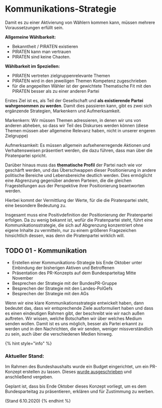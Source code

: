 # Kommunikations-Strategie

Damit es zu einer Aktivierung von Wählern kommen kann, müssen mehrere Voraussetzungen erfüllt sein.

**Allgemeine Wählbarkeit:**

* Bekanntheit / PIRATEN existieren
* PIRATEN kann man vertrauen
* PIRATEN sind keine Chaoten.

**Wählbarkeit im Speziellen:**

* PIRATEN vertreten zielgruppenrelevante Themen
* PIRATEN wird in den jeweiligen Themen Kompetenz zugeschrieben
* für die angepeilten Wähler ist der gewichtete Thematische Fit mit den PIRATEN besser als zu einer anderen Partei

Erstes Ziel ist es, als Teil der Gesellschaft und **als existierende Partei wahrgenommen zu werden**. Damit dies passieren kann, gibt es zwei sich ergänzende Strategien, Markenkern und Aufmerksamkeit.

Markenkern: Wir müssen Themen adressieren, in denen wir uns von anderen abheben, so dass wir Teil des Diskurses werden können \(diese Themen müssen aber allgemeine Relevanz haben, nicht in unserer engeren Zielgruppe\)

Aufmerksamkeit: Es müssen allgemein aufsehenerregende Aktionen und Verhaltensweisen präsentiert werden, die dazu führen, dass man über die Piratenpartei spricht.

Darüber hinaus muss das **thematische Profil** der Partei nach wie vor geschärft werden, und das Überschwappen dieser Positionierung in andere politische Bereiche und Lebensbereiche deutlich werden. Dies ermöglicht eine Abgrenzung gegenüber anderen Parteien, die die gleichen Fragestellungen aus der Perspektive ihrer Positionierung beantworten werden.

Hierbei kommt der Vermittlung der Werte, für die die Piratenpartei steht, eine besondere Bedeutung zu.

Insgesamt muss eine Positivdefinition der Positionierung der Piratenpartei erfolgen. Da zu wenig bekannt ist, wofür die Piratenpartei steht, führt eine Kommunikationsstrategie, die sich auf Abgrenzung konzentriert ohne eigene Inhalte zu vermitteln, nur zu einem größeren Fragezeichen hinsichtlich dessen, was denn die Piratenpartei wirklich will.

## TODO 01 - Kommunikation

* Erstellen einer Kommunikations-Strategie bis Ende Oktober unter Einbindung der bisherigen Aktiven und Betroffenen
* Präsentation des PR-Konzepts auf dem Bundesparteitag Mitte November
* Besprechen der Strategie mit der BundesPR-Gruppe
* Besprechen der Strategie mit den Landes-PolGefs
* Besprechen der Strategie mit den AGs

Wenn wir eine klare Kommunikationsstrategie entwickelt haben, dann bedeutet das, dass wir entsprechende Ziele ausformuliert haben und dass es einen eindeutigen Rahmen gibt, der beschreibt wie wir nach außen auftreten. Wir wissen, welche Botschaften wir über welches Medium senden wollen. Damit ist es uns möglich, besser als Partei erkannt zu werden und in den Nachrichten, die wir senden, weniger missverständlich zu sein, auch über die verschiedenen Medien hinweg.

{% hint style="info" %}
### Aktueller Stand:

Im Rahmen des Bundeshaushalts wurde ein Budget eingerichtet, um ein PR-Konzept erstellen zu lassen. Dieses [wurde ausgeschrieben](https://vorstand.piratenpartei.de/2020/04/19/ausschreibung-pr-konzeption/) und anschließend vergeben. 

Geplant ist, dass bis Ende Oktober dieses Konzept vorliegt, um es dem Bundesparteitag zu präsentieren, erklären und für Zustimmung zu werben.

\(Stand 6.10.2020\)
{% endhint %}

